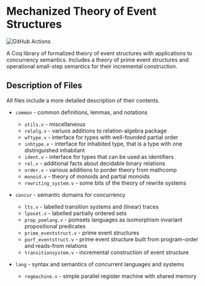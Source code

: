 # Mechanized Theory of Event Structures

![GitHub Actions][github-actions-badge]

[github-actions-badge]: https://github.com/event-structures/event-struct/workflows/CI/badge.svg

A Coq library of formalized theory of event structures with applications to concurrency semantics.
Includes a theory of prime event structures and 
operational small-step semantics for their incremental construction.

## Description of Files

All files include a more detailed description of their contents.

- `common` - common definitions, lemmas, and notations  

    - `utils.v` - miscellaneous 
    - `relalg.v` - variuos additions to relation-algebra package
    - `wftype.v` - interface for types with well-founded partial order
    - `inhtype.v` - interface for inhabited type, that is a type with one distinguished inhabitant
    - `ident.v` - interface for types that can be used as identifiers
    - `rel.v` - additional facts about decidable binary relations
    - `order.v` - various additions to porder theory from mathcomp 
    - `monoid.v` - theory of monoids and partial monoids
    - `rewriting_system.v` - some bits of the theory of rewrite systems

- `concur` - semantic domains for concurrency

    - `lts.v` - labelled transition systems and (linear) traces
    - `lposet.v` - labelled partially ordered sets
    - `prop_pomlang.v` - pomsets languages as isomorphism invariant propositional predicates
    - `prime_eventstruct.v` - prime event structures 
    - `porf_eventstruct.v` - prime event structure built from program-order and reads-from relations
    - `transitionsystem.v` - incremental construction of event structure

- `lang` - syntax and semantics of concurrent languages and systems

    - `regmachine.v` - simple parallel register machine with shared memory
